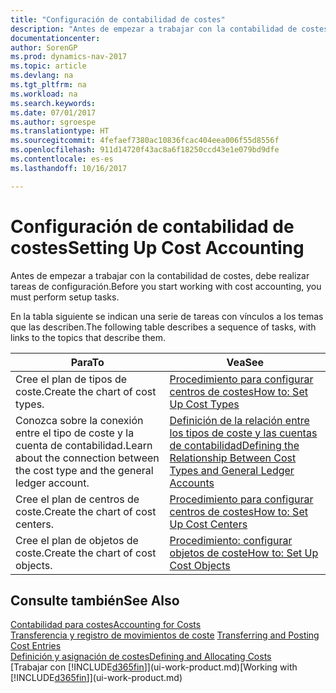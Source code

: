 ```yaml
---
title: "Configuración de contabilidad de costes"
description: "Antes de empezar a trabajar con la contabilidad de costes, debe realizar tareas de configuración."
documentationcenter: 
author: SorenGP
ms.prod: dynamics-nav-2017
ms.topic: article
ms.devlang: na
ms.tgt_pltfrm: na
ms.workload: na
ms.search.keywords: 
ms.date: 07/01/2017
ms.author: sgroespe
ms.translationtype: HT
ms.sourcegitcommit: 4fefaef7380ac10836fcac404eea006f55d8556f
ms.openlocfilehash: 911d14720f43ac8a6f18250ccd43e1e079bd9dfe
ms.contentlocale: es-es
ms.lasthandoff: 10/16/2017

---
```

# <a name="setting-up-cost-accounting"></a><span data-ttu-id="14caa-103">Configuración de contabilidad de costes</span><span class="sxs-lookup"><span data-stu-id="14caa-103">Setting Up Cost Accounting</span></span>
<span data-ttu-id="14caa-104">Antes de empezar a trabajar con la contabilidad de costes, debe realizar tareas de configuración.</span><span class="sxs-lookup"><span data-stu-id="14caa-104">Before you start working with cost accounting, you must perform setup tasks.</span></span>  

 <span data-ttu-id="14caa-105">En la tabla siguiente se indican una serie de tareas con vínculos a los temas que las describen.</span><span class="sxs-lookup"><span data-stu-id="14caa-105">The following table describes a sequence of tasks, with links to the topics that describe them.</span></span>

|<span data-ttu-id="14caa-106">Para</span><span class="sxs-lookup"><span data-stu-id="14caa-106">To</span></span>|<span data-ttu-id="14caa-107">Vea</span><span class="sxs-lookup"><span data-stu-id="14caa-107">See</span></span>|  
|--------|---------|  
|<span data-ttu-id="14caa-108">Cree el plan de tipos de coste.</span><span class="sxs-lookup"><span data-stu-id="14caa-108">Create the chart of cost types.</span></span>|[<span data-ttu-id="14caa-109">Procedimiento para configurar centros de costes</span><span class="sxs-lookup"><span data-stu-id="14caa-109">How to: Set Up Cost Types</span></span>](finance-how-to-set-up-cost-types.md)|  
|<span data-ttu-id="14caa-110">Conozca sobre la conexión entre el tipo de coste y la cuenta de contabilidad.</span><span class="sxs-lookup"><span data-stu-id="14caa-110">Learn about the connection between the cost type and the general ledger account.</span></span>|[<span data-ttu-id="14caa-111">Definición de la relación entre los tipos de coste y las cuentas de contabilidad</span><span class="sxs-lookup"><span data-stu-id="14caa-111">Defining the Relationship Between Cost Types and General Ledger Accounts</span></span>](finance-defining-the-relationship-between-cost-types-and-general-ledger-accounts.md)|  
|<span data-ttu-id="14caa-112">Cree el plan de centros de coste.</span><span class="sxs-lookup"><span data-stu-id="14caa-112">Create the chart of cost centers.</span></span>|[<span data-ttu-id="14caa-113">Procedimiento para configurar centros de costes</span><span class="sxs-lookup"><span data-stu-id="14caa-113">How to: Set Up Cost Centers</span></span>](finance-how-to-set-up-cost-centers.md)|  
|<span data-ttu-id="14caa-114">Cree el plan de objetos de coste.</span><span class="sxs-lookup"><span data-stu-id="14caa-114">Create the chart of cost objects.</span></span>|[<span data-ttu-id="14caa-115">Procedimiento: configurar objetos de coste</span><span class="sxs-lookup"><span data-stu-id="14caa-115">How to: Set Up Cost Objects</span></span>](finance-how-to-set-up-cost-objects.md)|  

## <a name="see-also"></a><span data-ttu-id="14caa-116">Consulte también</span><span class="sxs-lookup"><span data-stu-id="14caa-116">See Also</span></span>  
[<span data-ttu-id="14caa-117">Contabilidad para costes</span><span class="sxs-lookup"><span data-stu-id="14caa-117">Accounting for Costs</span></span>](finance-manage-cost-accounting.md)  
<span data-ttu-id="14caa-118">[Transferencia y registro de movimientos de coste](finance-transfer-and-post-cost-entries.md) </span><span class="sxs-lookup"><span data-stu-id="14caa-118">[Transferring and Posting Cost Entries](finance-transfer-and-post-cost-entries.md) </span></span>  
[<span data-ttu-id="14caa-119">Definición y asignación de costes</span><span class="sxs-lookup"><span data-stu-id="14caa-119">Defining and Allocating Costs</span></span>](finance-define-and-allocate-costs.md)  
<span data-ttu-id="14caa-120">[Trabajar con [!INCLUDE[d365fin](includes/d365fin_md.md)]](ui-work-product.md)</span><span class="sxs-lookup"><span data-stu-id="14caa-120">[Working with [!INCLUDE[d365fin](includes/d365fin_md.md)]](ui-work-product.md)</span></span>

